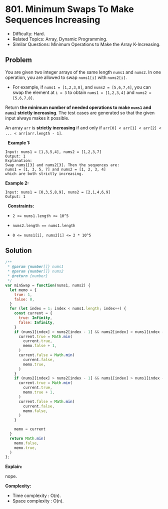 # 801. Minimum Swaps To Make Sequences Increasing

- Difficulty: Hard.
- Related Topics: Array, Dynamic Programming.
- Similar Questions: Minimum Operations to Make the Array K-Increasing.

## Problem

You are given two integer arrays of the same length ```nums1``` and ```nums2```. In one operation, you are allowed to swap ```nums1[i]``` with ```nums2[i]```.


	
- For example, if ```nums1 = [1,2,3,8]```, and ```nums2 = [5,6,7,4]```, you can swap the element at ```i = 3``` to obtain ```nums1 = [1,2,3,4]``` and ```nums2 = [5,6,7,8]```.


Return **the minimum number of needed operations to make **```nums1```** and **```nums2```** **strictly increasing****. The test cases are generated so that the given input always makes it possible.

An array ```arr``` is **strictly increasing** if and only if ```arr[0] < arr[1] < arr[2] < ... < arr[arr.length - 1]```.

 
**Example 1:**

```
Input: nums1 = [1,3,5,4], nums2 = [1,2,3,7]
Output: 1
Explanation: 
Swap nums1[3] and nums2[3]. Then the sequences are:
nums1 = [1, 3, 5, 7] and nums2 = [1, 2, 3, 4]
which are both strictly increasing.
```

**Example 2:**

```
Input: nums1 = [0,3,5,8,9], nums2 = [2,1,4,6,9]
Output: 1
```

 
**Constraints:**


	
- ```2 <= nums1.length <= 10^5```
	
- ```nums2.length == nums1.length```
	
- ```0 <= nums1[i], nums2[i] <= 2 * 10^5```



## Solution

```javascript
/**
 * @param {number[]} nums1
 * @param {number[]} nums2
 * @return {number}
 */
var minSwap = function(nums1, nums2) {
  let memo = {
    true: 1,
    false: 0,
  }
  for (let index = 1; index < nums1.length; index++) {
    const current = {
      true: Infinity,
      false: Infinity,
    }
    if (nums1[index] > nums2[index - 1] && nums2[index] > nums1[index - 1]) {
      current.true = Math.min(
        current.true,
        memo.false + 1,
      )
      current.false = Math.min(
        current.false,
        memo.true,
      )
    }
    if (nums2[index] > nums2[index - 1] && nums1[index] > nums1[index - 1]) {
      current.true = Math.min(
        current.true,
        memo.true + 1,
      )
      current.false = Math.min(
        current.false,
        memo.false,
      )
    }

    memo = current
  }
  return Math.min(
    memo.false,
    memo.true,
  )
};
```

**Explain:**

nope.

**Complexity:**

* Time complexity : O(n).
* Space complexity : O(n).
